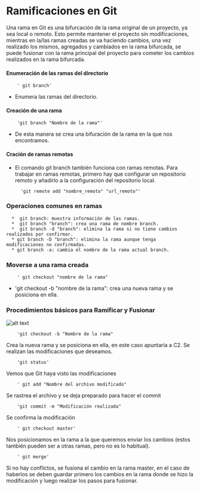 # Ramificaciones en Git

Una rama en Git es una bifurcación de la rama original de un proyecto, ya sea local o remoto. Esto permite mantener el proyecto sin modificaciones, mientras en la/las ramas creadas se va haciendo cambios, una vez realizado los mismos, agregados y cambiados en la rama bifurcada, se puede fusionar con la rama principal del proyecto para cometer los cambios realizados en la rama bifurcada.

#### Enumeración de las ramas del directorio

        ' git branch'

 * Enumera las ramas del directorio.


#### Creación de una rama

        'git branch "Nombre de la rama"'

* De esta manera se crea una bifuración de la rama en la que nos encontramos.

#### Cración de ramas remotas

* El comando git branch también funciona con ramas remotas. Para trabajar en ramas remotas, primero hay que configurar un repositorio remoto y añadirlo a la configuración del repositorio local.

        'git remote add "nombre_remoto" "url_remoto"'

### Operaciones comunes en ramas

      *  git branch: muestra información de las ramas.
      *  git branch "branch": crea una rama de nombre branch.
      *  git branch -d "branch": elimina la rama si no tiene cambios realizados por confirmar.
      * git branch -D "branch": elimina la rama aunque tenga modificaciones no confirmadas.
      * git branch -a: cambia el nombre de la rama actual branch.

### Moverse a una rama creada

        ' git checkout "nombre de la rama"

* 'git checkout -b "nombre de la rama": crea una nueva rama y se posiciona en ella.

### Procedimientos básicos para Ramificar y Fusionar



![alt text](https://git-scm.com/book/en/v2/images/basic-branching-1.png)

        'git checkout -b "Nombre de la rama"

Crea la nueva rama y se posiciona en ella, en este caso apuntaría a C2. Se realizan las modificaciones que deseamos.

        'git status'

Vemos que Git haya visto las modificaciones

        ' git add "Nombre del archivo modificado"

Se rastrea el archivo y se deja preparado para hacer el commit

        'git commit -m "Modificación realizada"

Se confirma la modificación

        ' git checkout master'

Nos posicionamos en la rama a la que queremos enviar los cambios (estos también pueden ser a otras ramas, pero no es lo habitual).

        ' git merge'

Si no hay conflictos, se fusiona el cambio en la rama master, en el caso de haberlos se deben guardar primero los cambios en la rama donde se hizo la modificación y luego realizar los pasos para fusionar.
